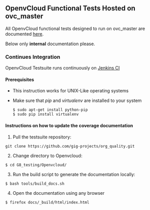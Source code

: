 ## OpenvCloud Functional Tests Hosted on ovc_master

All OpenvCloud functional tests designed to run on ovc_master are documented [here](/docs/functional/openvcloud/ovc_master_hosted/ovc_master_hosted.md).

Below only **internal** documentation please.

### Continues Integration

OpenvCloud Testsuite runs continuously on [Jenkins CI](http://ci.codescalers.com/view/Integration%20Testing/)

#### Prerequisites

* This instruction works for UNIX-Like operating systems
* Make sure that *pip* and *virtualenv* are installed to your system

    ```shell
    $ sudo apt-get install python-pip
    $ sudo pip install virtualenv
    ```

#### Instructions on how to update the coverage documentation

1. Pull the testsuite repository:

  ```
  git clone https://github.com/gig-projects/org_quality.git
  ```

2. Change directory to Openvcloud:

  ```
  $ cd G8_testing/Openvcloud/
  ```

3. Run the build script to generate the documentation locally:

  ```
  $ bash tools/build_docs.sh
  ```

4. Open the documentation using any browser

  ```
  $ firefox docs/_build/html/index.html
  ```